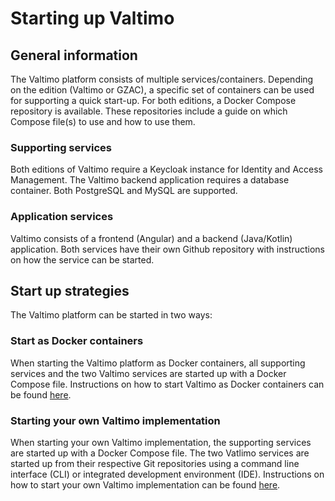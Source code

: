 # Starting up Valtimo

## General information
The Valtimo platform consists of multiple services/containers. Depending on the edition (Valtimo or GZAC), a specific set of containers can be used for supporting a quick start-up.
For both editions, a Docker Compose repository is available. These repositories include a guide on which Compose file(s) to use and how to use them.

### Supporting services
Both editions of Valtimo require a Keycloak instance for Identity and Access Management.
The Valtimo backend application requires a database container. Both PostgreSQL and MySQL are supported.

### Application services
Valtimo consists of a frontend (Angular) and a backend (Java/Kotlin) application. Both services have their own Github repository with instructions on how the service can be started.

## Start up strategies
The Valtimo platform can be started in two ways:

### Start as Docker containers
When starting the Valtimo platform as Docker containers, all supporting services and the two Valtimo services are started up with a Docker Compose file. Instructions on how to start Valtimo as Docker containers can be found [here](valtimo-documentation/getting-started/first-dive/start-as-docker-containers/run-as-docker-containers.md).

### Starting your own Valtimo implementation
When starting your own Valtimo implementation, the supporting services are started up with a Docker Compose file. The two Vatlimo services are started up from their respective Git repositories using a command line interface (CLI) or integrated development environment
(IDE). Instructions on how to start your own Valtimo implementation can be found [here](valtimo-documentation/getting-started/first-dive/creating-your-own-valtimo-implementationlementation/start-as-applications/start-as-applications.md).
